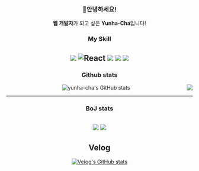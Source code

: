 <div align=center>

### 🌸안녕하세요!
<b>웹 개발자</b>가 되고 싶은 <b>Yunha-Cha</b>입니다!



### My Skill
<img src="https://img.shields.io/badge/JavaScript-F7DF1E?style=flat-square&logo=JavaScript&logoColor=white"/> <img alt="React" src="https://img.shields.io/badge/-React-45b8d8?style=flat-square&logo=react&logoColor=white" /> <img src="https://img.shields.io/badge/Flask-000000?style=flat-square&logo=Flask&logoColor=white"/> <img src="https://img.shields.io/badge/Firebase-FFCA28?style=flat-square&logo=Firebase&logoColor=white"/> <img src="https://img.shields.io/badge/MySQL-4479A1?style=flat-square&logo=MySQL&logoColor=white"/>
---


### Github stats

<img align="right" src="https://github-readme-stats.vercel.app/api/top-langs/?username=yunha-cha&hide=TeX&layout=compact"/>


![yunha-cha's GitHub stats](https://github-readme-stats.vercel.app/api?username=yunha-cha&show_icons=true&theme=cobalt)

---
### BoJ stats
<a href="https://solved.ac/helena0228"><img align="" src="http://mazandi.herokuapp.com/api?handle=helena0228&theme=dark"/></a>
<a href="https://solved.ac/helena0228"><img align="" src="http://mazassumnida.wtf/api/v2/generate_badge?boj=helena0228&theme=dark"/></a>
--

## Velog
[![Velog's GitHub stats](https://velog-readme-stats.vercel.app/api?name=yunha_0228&color=dark)](https://github.com/yunha_0228/velog-readme-stats)

</div>

